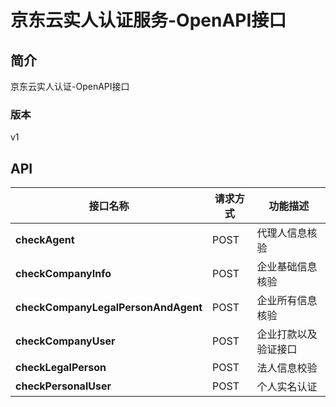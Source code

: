 # 京东云实人认证服务-OpenAPI接口


## 简介
京东云实人认证-OpenAPI接口


### 版本
v1


## API
|接口名称|请求方式|功能描述|
|---|---|---|
|**checkAgent**|POST|代理人信息核验|
|**checkCompanyInfo**|POST|企业基础信息核验|
|**checkCompanyLegalPersonAndAgent**|POST|企业所有信息核验|
|**checkCompanyUser**|POST|企业打款以及验证接口|
|**checkLegalPerson**|POST|法人信息校验|
|**checkPersonalUser**|POST|个人实名认证|

